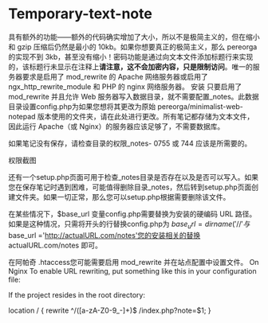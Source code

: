 # Temporary-text-note
具有额外的功能——额外的代码确实增加了大小，所以不是极简主义的，但在缩小和 gzip 压缩后仍然是最小的 10kb。如果你想要真正的极简主义，那么 pereorga 的实现不到 3kb，甚至没有缩小！密码功能是通过向文本文件添加标题行来实现的，该标题行未显示在注释上**请注意，这不会加密内容，只是限制访问**。唯一的服务器要求是启用了 mod_rewrite 的 Apache 网络服务器或启用了 ngx_http_rewrite_module 和 PHP 的 nginx 网络服务器。
安装
只要启用了 mod_rewrite 并且允许 Web 服务器写入数据目录，就不需要配置_notes。此数据目录设置config.php为如果您想将其更改为原始 pereorga/minimalist-web-notepad 版本使用的文件夹，请在此处进行更改。所有笔记都存储为文本文件，因此运行 Apache（或 Nginx）的服务器应该足够了，不需要数据库。

如果笔记没有保存，请检查目录的权限_notes- 0755 或 744 应该是所需要的。

权限截图

还有一个setup.php页面可用于检查_notes目录是否存在以及是否可以写入。如果您在保存笔记时遇到困难，可能值得删除目录_notes，然后转到setup.php页面创建文件夹。如果一切正常，那么您可以setup.php根据需要删除该文件。

在某些情况下，$base_url 变量config.php需要替换为安装的硬编码 URL 路径。如果是这种情况，只需将开头的行替换config.php为 $base_url = dirname('//'与$base_url ='http://actualURL.com/notes'您的安装相关的替换 actualURL.com/notes 即可。

在阿帕奇
.htaccess您可能需要启用 mod_rewrite 并在站点配置中设置文件。
On Nginx
To enable URL rewriting, put something like this in your configuration file:

If the project resides in the root directory:

location / {
    rewrite ^/([a-zA-Z0-9_-]+)$ /index.php?note=$1;
}
